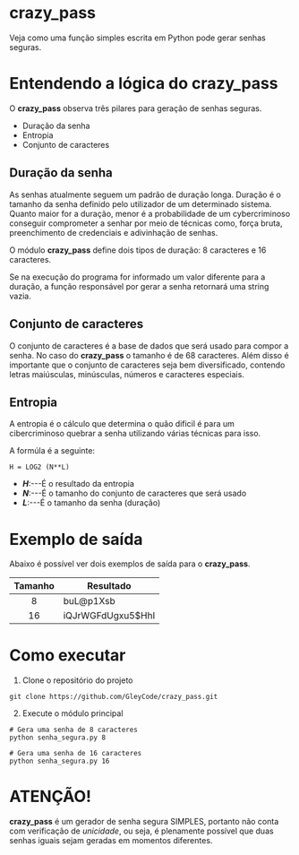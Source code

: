 # crazy_pass
Veja como uma função simples escrita em Python pode gerar senhas seguras.

# Entendendo a lógica do **crazy_pass**
O **crazy_pass** observa três pilares para geração de senhas seguras.

* Duração da senha
* Entropia
* Conjunto de caracteres

## Duração da senha
As senhas atualmente seguem um padrão de duração longa. Duração é o tamanho da senha definido pelo utilizador de
um determinado sistema. Quanto maior for a duração, menor é a probabilidade de um cybercriminoso conseguir
comprometer a senhar por meio de técnicas como, força bruta, preenchimento de credenciais e adivinhação de senhas.

O módulo **crazy_pass** define dois tipos de duração:
8 caracteres e 16 caracteres.

Se na execução do programa for informado um valor diferente para a duração, a função responsável por gerar a senha
retornará uma string vazia.

## Conjunto de caracteres
O conjunto de caracteres é a base de dados que será usado para compor a senha. No caso do **crazy_pass** o 
tamanho é de 68 caracteres. Além disso é importante que o conjunto de caracteres seja bem diversificado, 
contendo letras maiúsculas, minúsculas, números e caracteres especiais.

## Entropia
A entropia é o cálculo que determina o quão dificil é para um cibercriminoso quebrar a senha utilizando
várias técnicas para isso.

A formúla é a seguinte:
```
H = LOG2 (N**L)
```
* _**H**_:---É o resultado da entropia
* _**N**_:---É o tamanho do conjunto de caracteres que será usado
* _**L**_:---É o tamanho da senha (duração)

# Exemplo de saída
Abaixo é possível ver dois exemplos de saída para o **crazy_pass**.

Tamanho | Resultado
:--------:|-----------
8       | buL@p1Xsb
16      | iQJrWGFdUgxu5$HhI


# Como executar

1. Clone o repositório do projeto
~~~shell
git clone https://github.com/GleyCode/crazy_pass.git
~~~
2. Execute o módulo principal
~~~shell
# Gera uma senha de 8 caracteres
python senha_segura.py 8
~~~
~~~shell
# Gera uma senha de 16 caracteres
python senha_segura.py 16
~~~

# ATENÇÃO!
**crazy_pass** é um gerador de senha segura SIMPLES, portanto não conta com verificação de _unicidade_, ou seja,
é plenamente possível que duas senhas iguais sejam geradas em momentos diferentes.
